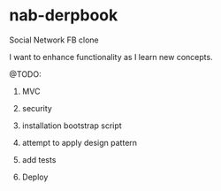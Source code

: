 nab-derpbook
============

Social Network FB clone

I want to enhance functionality as I learn new concepts.

@TODO:

1. MVC

2. security

3. installation bootstrap script

4. attempt to apply design pattern

5. add tests 

6. Deploy
